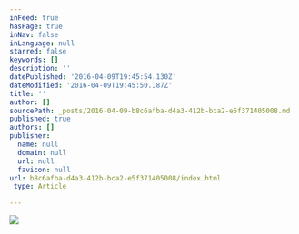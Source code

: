 ```yaml
---
inFeed: true
hasPage: true
inNav: false
inLanguage: null
starred: false
keywords: []
description: ''
datePublished: '2016-04-09T19:45:54.130Z'
dateModified: '2016-04-09T19:45:50.187Z'
title: ''
author: []
sourcePath: _posts/2016-04-09-b8c6afba-d4a3-412b-bca2-e5f371405008.md
published: true
authors: []
publisher:
  name: null
  domain: null
  url: null
  favicon: null
url: b8c6afba-d4a3-412b-bca2-e5f371405008/index.html
_type: Article

---
```

![](https://the-grid-user-content.s3-us-west-2.amazonaws.com/ba9beadf-ad1e-41c0-98e1-51846b5b2ee9.jpg)